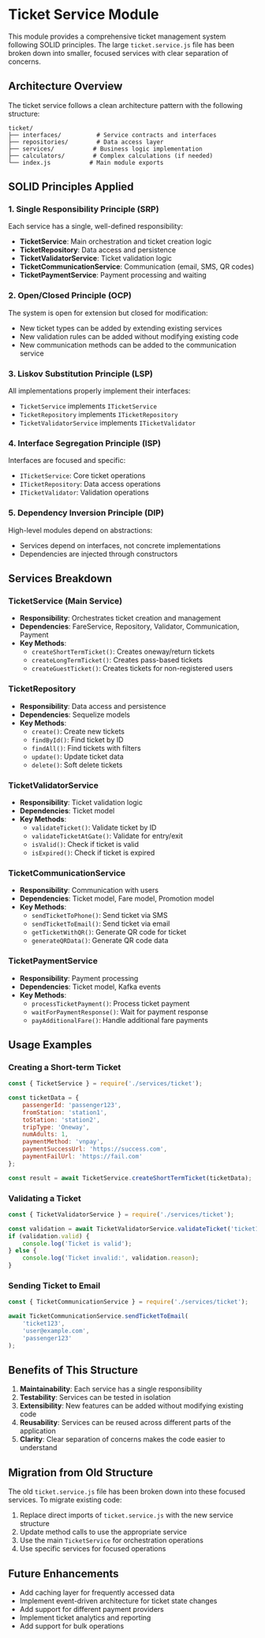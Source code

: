 # Ticket Service Module

This module provides a comprehensive ticket management system following SOLID principles. The large `ticket.service.js` file has been broken down into smaller, focused services with clear separation of concerns.

## Architecture Overview

The ticket service follows a clean architecture pattern with the following structure:

```
ticket/
├── interfaces/          # Service contracts and interfaces
├── repositories/        # Data access layer
├── services/           # Business logic implementation
├── calculators/        # Complex calculations (if needed)
└── index.js           # Main module exports
```

## SOLID Principles Applied

### 1. Single Responsibility Principle (SRP)
Each service has a single, well-defined responsibility:
- **TicketService**: Main orchestration and ticket creation logic
- **TicketRepository**: Data access and persistence
- **TicketValidatorService**: Ticket validation logic
- **TicketCommunicationService**: Communication (email, SMS, QR codes)
- **TicketPaymentService**: Payment processing and waiting

### 2. Open/Closed Principle (OCP)
The system is open for extension but closed for modification:
- New ticket types can be added by extending existing services
- New validation rules can be added without modifying existing code
- New communication methods can be added to the communication service

### 3. Liskov Substitution Principle (LSP)
All implementations properly implement their interfaces:
- `TicketService` implements `ITicketService`
- `TicketRepository` implements `ITicketRepository`
- `TicketValidatorService` implements `ITicketValidator`

### 4. Interface Segregation Principle (ISP)
Interfaces are focused and specific:
- `ITicketService`: Core ticket operations
- `ITicketRepository`: Data access operations
- `ITicketValidator`: Validation operations

### 5. Dependency Inversion Principle (DIP)
High-level modules depend on abstractions:
- Services depend on interfaces, not concrete implementations
- Dependencies are injected through constructors

## Services Breakdown

### TicketService (Main Service)
- **Responsibility**: Orchestrates ticket creation and management
- **Dependencies**: FareService, Repository, Validator, Communication, Payment
- **Key Methods**:
  - `createShortTermTicket()`: Creates oneway/return tickets
  - `createLongTermTicket()`: Creates pass-based tickets
  - `createGuestTicket()`: Creates tickets for non-registered users

### TicketRepository
- **Responsibility**: Data access and persistence
- **Dependencies**: Sequelize models
- **Key Methods**:
  - `create()`: Create new tickets
  - `findById()`: Find ticket by ID
  - `findAll()`: Find tickets with filters
  - `update()`: Update ticket data
  - `delete()`: Soft delete tickets

### TicketValidatorService
- **Responsibility**: Ticket validation logic
- **Dependencies**: Ticket model
- **Key Methods**:
  - `validateTicket()`: Validate ticket by ID
  - `validateTicketAtGate()`: Validate for entry/exit
  - `isValid()`: Check if ticket is valid
  - `isExpired()`: Check if ticket is expired

### TicketCommunicationService
- **Responsibility**: Communication with users
- **Dependencies**: Ticket model, Fare model, Promotion model
- **Key Methods**:
  - `sendTicketToPhone()`: Send ticket via SMS
  - `sendTicketToEmail()`: Send ticket via email
  - `getTicketWithQR()`: Generate QR code for ticket
  - `generateQRData()`: Generate QR code data

### TicketPaymentService
- **Responsibility**: Payment processing
- **Dependencies**: Ticket model, Kafka events
- **Key Methods**:
  - `processTicketPayment()`: Process ticket payment
  - `waitForPaymentResponse()`: Wait for payment response
  - `payAdditionalFare()`: Handle additional fare payments

## Usage Examples

### Creating a Short-term Ticket
```javascript
const { TicketService } = require('./services/ticket');

const ticketData = {
    passengerId: 'passenger123',
    fromStation: 'station1',
    toStation: 'station2',
    tripType: 'Oneway',
    numAdults: 1,
    paymentMethod: 'vnpay',
    paymentSuccessUrl: 'https://success.com',
    paymentFailUrl: 'https://fail.com'
};

const result = await TicketService.createShortTermTicket(ticketData);
```

### Validating a Ticket
```javascript
const { TicketValidatorService } = require('./services/ticket');

const validation = await TicketValidatorService.validateTicket('ticket123');
if (validation.valid) {
    console.log('Ticket is valid');
} else {
    console.log('Ticket invalid:', validation.reason);
}
```

### Sending Ticket to Email
```javascript
const { TicketCommunicationService } = require('./services/ticket');

await TicketCommunicationService.sendTicketToEmail(
    'ticket123',
    'user@example.com',
    'passenger123'
);
```

## Benefits of This Structure

1. **Maintainability**: Each service has a single responsibility
2. **Testability**: Services can be tested in isolation
3. **Extensibility**: New features can be added without modifying existing code
4. **Reusability**: Services can be reused across different parts of the application
5. **Clarity**: Clear separation of concerns makes the code easier to understand

## Migration from Old Structure

The old `ticket.service.js` file has been broken down into these focused services. To migrate existing code:

1. Replace direct imports of `ticket.service.js` with the new service structure
2. Update method calls to use the appropriate service
3. Use the main `TicketService` for orchestration operations
4. Use specific services for focused operations

## Future Enhancements

- Add caching layer for frequently accessed data
- Implement event-driven architecture for ticket state changes
- Add support for different payment providers
- Implement ticket analytics and reporting
- Add support for bulk operations
